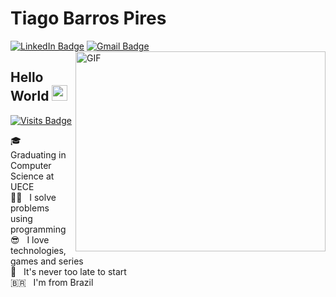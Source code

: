 # Tiago Barros Pires
[![LinkedIn Badge](https://img.shields.io/badge/tiagobpires-blue?style=flat&logo=linkedin&labelColor=blue&link=https://www.linkedin.com/in/tiagobpires/)](https://www.linkedin.com/in/tiagobpires/)
[![Gmail Badge](https://img.shields.io/badge/tiagobarrospires%40gmai.com-c14438?style=flat&logo=gmail&logoColor=white&link=mailto:tiagobarrospires@gmail.com)](mailto:tiagobarrospires@gmail.com)
<img align="right" alt="GIF" src="https://media.giphy.com/media/WTplYWk2SRyrJGMSxo/source.gif" width="400" height="320"/>

## Hello World <img src="https://media.giphy.com/media/hvRJCLFzcasrR4ia7z/giphy.gif" width="25px">

[![Visits Badge](https://badges.pufler.dev/visits/tiagobpires/tiagobpires)](https://badges.pufler.dev)

🎓 &nbsp; Graduating in Computer Science at UECE
<br/>:man_technologist: &nbsp; I solve problems using programming
<br/>:sunglasses: &nbsp; I love technologies, games and series
<br/>:dart: &nbsp; It's never too late to start 
<br/>🇧🇷 &nbsp; I'm from Brazil
